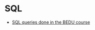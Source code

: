 # SQL

- [SQL queries done in the BEDU course](https://github.com/MCDC172/DS-Journey/tree/main/SQL/BEDU-SQL)
